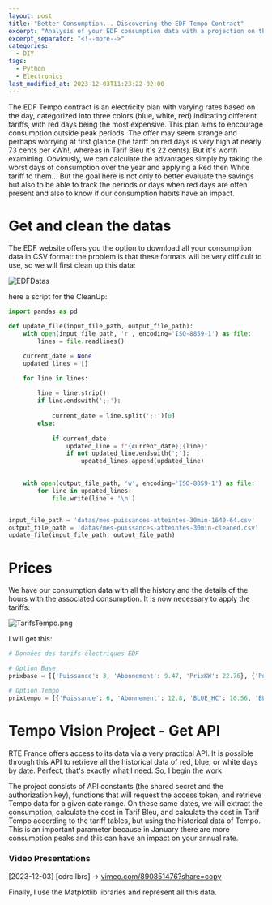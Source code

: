 ```yaml
---
layout: post
title: "Better Consumption... Discovering the EDF Tempo Contract"
excerpt: "Analysis of your EDF consumption data with a projection on the new French EDF Tempo contract..."
excerpt_separator: "<!--more-->"
categories:
  - DIY
tags:
  - Python
  - Electronics
last_modified_at: 2023-12-03T11:23:22-02:00
---
```



The EDF Tempo contract is an electricity plan with varying rates based on the day, categorized into three colors (blue, white, red) indicating different tariffs, with red days being the most expensive. This plan aims to encourage consumption outside peak periods.
The offer may seem strange and perhaps worrying at first glance (the tariff on red days is very high at nearly 73 cents per kWh!, whereas in Tarif Bleu it's 22 cents). But it's worth examining. Obviously, we can calculate the advantages simply by taking the worst days of consumption over the year and applying a Red then White tariff to them... But the goal here is not only to better evaluate the savings but also to be able to track the periods or days when red days are often present and also to know if our consumption habits have an impact.

# Get and clean the datas

The EDF website offers you the option to download all your consumption data in CSV format:
the problem is that these formats will be very difficult to use, so we will first clean up this data:

![EDFDatas](https://blog.lbrs.io/images/DownloadEDFdatas.png)

here a script for the CleanUp:


```python
import pandas as pd

def update_file(input_file_path, output_file_path):
    with open(input_file_path, 'r', encoding='ISO-8859-1') as file:
        lines = file.readlines()

    current_date = None
    updated_lines = []

    for line in lines:
        
        line = line.strip()
        if line.endswith(';;'):
            
            current_date = line.split(';;')[0]
        else:
            
            if current_date:
                updated_line = f"{current_date};{line}"
                if not updated_line.endswith(';'):
                    updated_lines.append(updated_line)

    
    with open(output_file_path, 'w', encoding='ISO-8859-1') as file:
        for line in updated_lines:
            file.write(line + '\n')


input_file_path = 'datas/mes-puissances-atteintes-30min-1640-64.csv'
output_file_path = 'datas/mes-puissances-atteintes-30min-cleaned.csv'
update_file(input_file_path, output_file_path)

```

# Prices

We have our consumption data with all the history and the details of the hours with the associated consumption. It is now necessary to apply the tariffs.

![TarifsTempo.png](https://blog.lbrs.io/images/TarifsTempo.png)

I will get this:

```python
# Données des tarifs électriques EDF

# Option Base
prixbase = [{'Puissance': 3, 'Abonnement': 9.47, 'PrixKW': 22.76}, {'Puissance': 6, 'Abonnement': 12.44, 'PrixKW': 22.76}, {'Puissance': 9, 'Abonnement': 15.63, 'PrixKW': 22.76}, {'Puissance': 12, 'Abonnement': 18.89, 'PrixKW': 22.76}, {'Puissance': 15, 'Abonnement': 21.92, 'PrixKW': 22.76}, {'Puissance': 18, 'Abonnement': 24.92, 'PrixKW': 22.76}, {'Puissance': 24, 'Abonnement': 31.6, 'PrixKW': 22.76}, {'Puissance': 30, 'Abonnement': 37.29, 'PrixKW': 22.76}, {'Puissance': 36, 'Abonnement': 44.66, 'PrixKW': 22.76}]

# Option Tempo
prixtempo = [{'Puissance': 6, 'Abonnement': 12.8, 'BLUE_HC': 10.56, 'BLUE_HP': 13.69, 'WHITE_HC': 12.46, 'BLUE_HP': 16.54, 'RED_HC': 13.28, 'RED_HP': 73.24}, {'Puissance': 9, 'Abonnement': 16.0, 'BLUE_HC': 10.56, 'BLUE_HP': 13.69, 'WHITE_HC': 12.46, 'WHITE_HP': 16.54, 'RED_HC': 13.28, 'RED_HP': 73.24}, {'Puissance': 12, 'Abonnement': 19.29, 'BLUE_HC': 10.56, 'BLUE_HP': 13.69, 'WHITE_HC': 12.46, 'WHITE_HP': 16.54, 'RED_HC': 13.28, 'RED_HP': 73.24}, {'Puissance': 15, 'Abonnement': 22.3, 'BLUE_HC': 10.56, 'BLUE_HP': 13.69, 'WHITE_HC': 12.46, 'WHITE_HP': 16.54, 'RED_HC': 13.28, 'RED_HP': 73.24}, {'Puissance': 18, 'Abonnement': 25.29, 'BLUE_HC': 10.56, 'BLUE_HP': 13.69, 'WHITE_HC': 12.46, 'WHITE_HP': 16.54, 'RED_HC': 13.28, 'RED_HP': 73.24}, {'Puissance': 30, 'Abonnement': 38.13, 'BLUE_HC': 10.56, 'BLUE_HP': 13.69, 'WHITE_HC': 12.46, 'WHITE_HP': 16.54, 'RED_HC': 13.28, 'RED_HP': 73.24}, {'Puissance': 36, 'Abonnement': 44.28, 'BLUE_HC': 10.56, 'BLUE_HP': 13.69, 'WHITE_HC': 12.46, 'WHITE_HP': 16.54, 'RED_HC': 13.28, 'RED_HP': 73.24}]
```

# Tempo Vision Project - Get API

RTE France offers access to its data via a very practical API. It is possible through this API to retrieve all the historical data of red, blue, or white days by date. Perfect, that's exactly what I need. So, I begin the work.



The project consists of API constants (the shared secret and the authorization key), functions that will request the access token, and retrieve Tempo data for a given date range. On these same dates, we will extract the consumption, calculate the cost in Tarif Bleu, and calculate the cost in Tarif Tempo according to the tariff tables, but using the historical data of Tempo. This is an important parameter because in January there are more consumption peaks and this can have an impact on your annual rate.

### Video Presentations
[2023-12-03] [cdrc lbrs] -> [vimeo.com/890851476?share=copy](https://vimeo.com/890851476?share=copy)  


Finally, I use the Matplotlib libraries and represent all this data.

